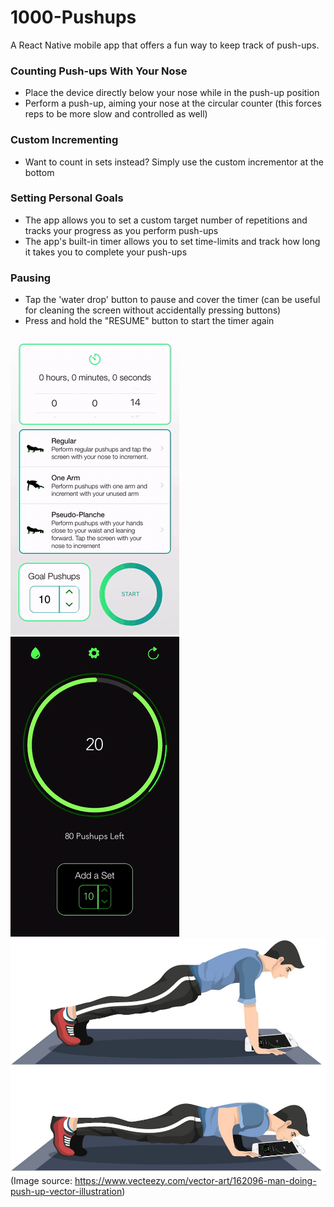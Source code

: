 # 1000-Pushups
A React Native mobile app that offers a fun way to keep track of push-ups.

### Counting Push-ups With Your Nose
- Place the device directly below your nose while in the push-up position
- Perform a push-up, aiming your nose at the circular counter (this forces reps to be more slow and controlled as well)

### Custom Incrementing
- Want to count in sets instead? Simply use the custom incrementor at the bottom

### Setting Personal Goals
- The app allows you to set a custom target number of repetitions and tracks your progress as you perform push-ups
- The app's built-in timer allows you to set time-limits and track how long it takes you to complete your push-ups

### Pausing
- Tap the 'water drop' button to pause and cover the timer (can be useful for cleaning the screen without accidentally pressing buttons)
- Press and hold the "RESUME" button to start the timer again

![](counter.gif) ![](pause.gif) 
![](pushup.png)
(Image source: https://www.vecteezy.com/vector-art/162096-man-doing-push-up-vector-illustration)

